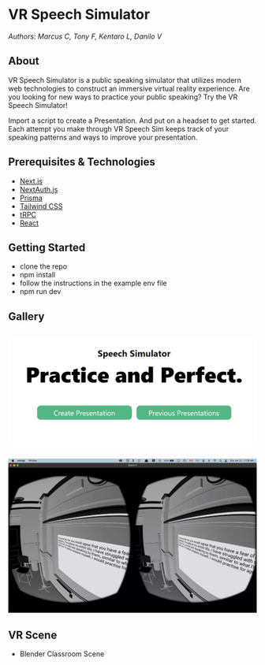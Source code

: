 # VR Speech Simulator

_Authors: Marcus C, Tony F, Kentaro L, Danilo V_

## About

VR Speech Simulator is a public speaking simulator that utilizes modern web technologies to construct an immersive virtual reality experience. Are you looking for new ways to practice your public speaking? Try the VR Speech Simulator!

Import a script to create a Presentation. And put on a headset to get started. Each attempt you make through VR Speech Sim keeps track of your speaking patterns and ways to improve your presentation.

## Prerequisites & Technologies

- [Next.js](https://nextjs.org)
- [NextAuth.js](https://next-auth.js.org)
- [Prisma](https://prisma.io)
- [Tailwind CSS](https://tailwindcss.com)
- [tRPC](https://trpc.io/)
- [React](https://reactjs.org/)

## Getting Started

- clone the repo
- npm install
- follow the instructions in the example env file
- npm run dev

##

## Gallery

##

![](website_images/img.png)

###

![](website_images/img_1.png)

## VR Scene

- Blender Classroom Scene
